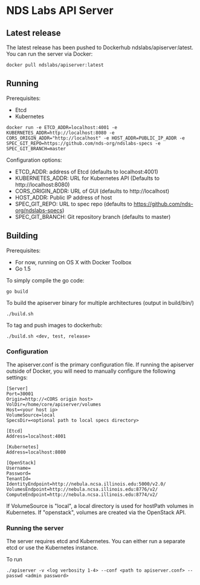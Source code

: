 
# NDS Labs API Server

## Latest release
The latest release has been pushed to Dockerhub ndslabs/apiserver:latest. You can run the server via Docker:

```
docker pull ndslabs/apiserver:latest
```

## Running

Prerequisites:
* Etcd
* Kubernetes

```
docker run -e ETCD_ADDR=localhost:4001 -e KUBERNETES_ADDR=http://localhost:8080 -e CORS_ORIGIN_ADDR="http://localhost" -e HOST_ADDR=PUBLIC_IP_ADDR -e SPEC_GIT_REPO=https://github.com/nds-org/ndslabs-specs -e SPEC_GIT_BRANCH=master
```

Configuration options:
* ETCD_ADDR: address of Etcd (defaults to localhost:4001)
* KUBERNETES_ADDR: URL for Kubernetes API (Defaults to http://localhost:8080)
* CORS_ORIGIN_ADDR: URL of GUI (defaults to http://localhost)
* HOST_ADDR: Public IP address of host
* SPEC_GIT_REPO: URL to spec repo (defaults to https://github.com/nds-org/ndslabs-specs)
* SPEC_GIT_BRANCH: Git repository branch (defaults to master)

## Building 

Prerequisites:
* For now, running on OS X with Docker Toolbox
* Go 1.5

To simply compile the go code:
```
go build
```

To build the apiserver binary for multiple architectures (output in build/bin/)
```
./build.sh
```

To tag and push images to dockerhub:
```
./build.sh <dev, test, release>
```

### Configuration

The apiserver.conf is the primary configuration file. If running the apiserver outside of Docker, you will need to manually configure the following settings:

```
[Server]
Port=30001
Origin=http://<CORS origin host>
VolDir=/home/core/apiserver/volumes
Host=<your host ip>
VolumeSource=local
SpecsDir=<optional path to local specs directory>

[Etcd]
Address=localhost:4001

[Kubernetes]
Address=localhost:8080

[OpenStack]
Username=
Password=
TenantId=
IdentityEndpoint=http://nebula.ncsa.illinois.edu:5000/v2.0/
VolumesEndpoint=http://nebula.ncsa.illinois.edu:8776/v2/
ComputeEndpoint=http://nebula.ncsa.illinois.edu:8774/v2/
```

If VolumeSource is "local", a local directory is used for hostPath volumes in Kubernetes. If "openstack", volumes are created via the OpenStack API.


### Running the server

The server requires etcd and Kubernetes. You can either run a separate etcd or use the Kubernetes instance.

To run
```
./apiserver -v <log verbosity 1-4> --conf <path to apiserver.conf> --passwd <admin password>
```
